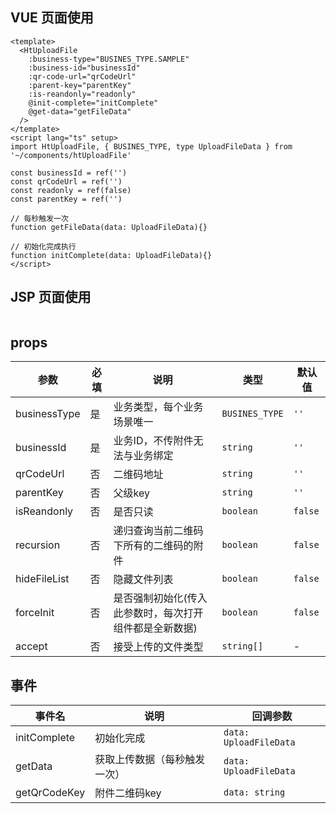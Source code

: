 ## VUE 页面使用
```
<template>
  <HtUploadFile
    :business-type="BUSINES_TYPE.SAMPLE"
    :business-id="businessId"
    :qr-code-url="qrCodeUrl"
    :parent-key="parentKey"
    :is-reandonly="readonly"
    @init-complete="initComplete"
    @get-data="getFileData"
  />
</template>
<script lang="ts" setup>
import HtUploadFile, { BUSINES_TYPE, type UploadFileData } from '~/components/htUploadFile'

const businessId = ref('')
const qrCodeUrl = ref('')
const readonly = ref(false)
const parentKey = ref('')

// 每秒触发一次
function getFileData(data: UploadFileData){}

// 初始化完成执行
function initComplete(data: UploadFileData){}
</script>
```

## JSP 页面使用
```

```

## props
| 参数 | 必填 | 说明 | 类型 | 默认值 |
| --- | --- | --- | --- | --- |
| businessType | 是 | 业务类型，每个业务场景唯一 | `BUSINES_TYPE` | `''` |
| businessId | 是 | 业务ID，不传附件无法与业务绑定 | `string` | `''` |
| qrCodeUrl | 否 | 二维码地址 | `string` | `''` |
| parentKey | 否 | 父级key | `string` | `''` |
| isReandonly | 否 | 是否只读 | `boolean` | `false` |
| recursion | 否 | 递归查询当前二维码下所有的二维码的附件 | `boolean` | `false` |
| hideFileList | 否 | 隐藏文件列表 | `boolean` | `false` |
| forceInit | 否 | 是否强制初始化(传入此参数时，每次打开组件都是全新数据) | `boolean` | `false` |
| accept | 否 | 接受上传的文件类型 | `string[]` | - |

## 事件
| 事件名 | 说明 | 回调参数 |
| --- | --- | --- |
| initComplete | 初始化完成 | `data: UploadFileData` |
| getData | 获取上传数据（每秒触发一次） | `data: UploadFileData` |
| getQrCodeKey | 附件二维码key | `data: string` |
